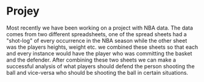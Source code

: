 # Projey

Most recently we have been working on a project with NBA data. The data comes from two different spreadsheets, one of the spread sheets had a "shot-log" of every occurrence in the NBA season while the other sheet was the players heights, weight etc. we combined these sheets so that each and every instance would have the player who was committing the basket and the defender. After combining these two sheets we can make a successful analysis of what players should defend the person shooting the ball and vice-versa who should be shooting the ball in certain situations.
